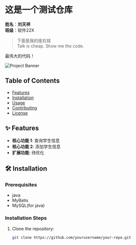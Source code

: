 # 这是一个测试仓库

**姓名**：**刘天祥**  
**班级**：软件22X

> 下面是我的座右铭  
> Talk is cheap. Show me the code.

最伟大的代码！

![Project Banner](https://via.placeholder.com/800x200) <!-- 可选横幅图片 -->

## Table of Contents
- [Features](#features)
- [Installation](#installation)
- [Usage](#usage)
- [Contributing](#contributing)
- [License](#license)

## ✨ Features
- **核心功能 1**: 查询学生信息
- **核心功能 2**: 添加学生信息
- **扩展功能**: 待优化

## 🛠️ Installation
### Prerequisites
- java
- MyBatis
- MySQL(for java)

### Installation Steps
1. Clone the repository:
   ```bash
   git clone https://github.com/yourusername/your-repo.git
